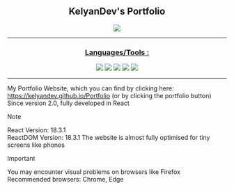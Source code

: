 <div align="center">
  <h2> KelyanDev's Portfolio</h2>
</div>

<div align="center">
  <a href="https://KelyanDev.github.io/Portfolio"><img src="https://img.shields.io/badge/Portfolio-255E63?style=for-the-badge&logo=About.me&logoColor=white"</a> <hr>
  <h3> Languages/Tools :</h3>
     <a href="https://react.dev/learn"><img src="https://img.shields.io/badge/React-20232A?style=for-the-badge&logo=react&logoColor=61DAFB"></a>                                 <!-- React -->
     <a href="https://www.w3schools.com/nodejs/default.asp"><img src="https://img.shields.io/badge/Node%20js-339933?style=for-the-badge&logo=nodedotjs&logoColor=white"></a>     <!-- NodeJS -->
     <a href="https://www.w3schools.com/html/default.asp"><img src="https://img.shields.io/badge/HTML5-E34F26?style=for-the-badge&logo=html5&logoColor=white"></a>               <!-- HTML -->
     <a href="https://www.w3schools.com/css/default.asp"><img src="https://img.shields.io/badge/CSS3-1572B6?style=for-the-badge&logo=css3&logoColor=white"></a>                  <!-- CSS -->
     <a href="https://www.w3schools.com/js/default.asp"><img src="https://img.shields.io/badge/JavaScript-323330?style=for-the-badge&logo=javascript&logoColor=F7DF1E"></a>      <!-- Javascript -->
</div> <hr>


My Portfolio Website, which you can find by clicking here: https://kelyandev.github.io/Portfolio (or by clicking the portfolio button)   
Since version 2.0, fully developed in React

>[!NOTE]
>React Version: 18.3.1   
>ReactDOM Version: 18.3.1
>The website is almost fully optimised for tiny screens like phones


>[!IMPORTANT]  
>You may encounter visual problems on browsers like Firefox  
>Recommended browsers: Chrome, Edge   

